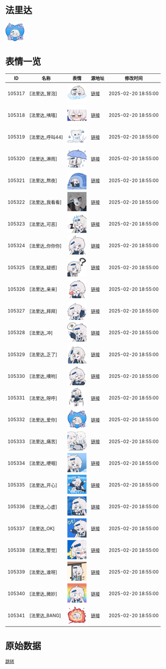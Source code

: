 # 法里达

<img src="./cover.png" height="60" alt="cover" />

# 表情一览

|ID|名称|表情|源地址|修改时间|
|----|----|----|----|----|
|105317|[法里达_冒泡]|<img src="./pic/105317_%5B法里达_冒泡%5D.png" height="60" alt="冒泡"/>|[链接](https://i0.hdslb.com/bfs/garb/8da3588fe390bee37de863e1993995a15fadbd4e.png)|2025-02-20 18:55:00|
|105318|[法里达_咦嘻]|<img src="./pic/105318_%5B法里达_咦嘻%5D.png" height="60" alt="咦嘻"/>|[链接](https://i0.hdslb.com/bfs/garb/3226fd81b81ddc81d95007e35b723792245ebff1.png)|2025-02-20 18:55:00|
|105319|[法里达_呼叫44]|<img src="./pic/105319_%5B法里达_呼叫44%5D.png" height="60" alt="呼叫44"/>|[链接](https://i0.hdslb.com/bfs/garb/faffb85ec484cc5cc93077629acb6c193ac87607.png)|2025-02-20 18:55:00|
|105320|[法里达_淋雨]|<img src="./pic/105320_%5B法里达_淋雨%5D.png" height="60" alt="淋雨"/>|[链接](https://i0.hdslb.com/bfs/garb/cc50737b31fb9deaac84b54c66a8fddc667e301e.png)|2025-02-20 18:55:00|
|105321|[法里达_熬夜]|<img src="./pic/105321_%5B法里达_熬夜%5D.png" height="60" alt="熬夜"/>|[链接](https://i0.hdslb.com/bfs/garb/60e36eb2414557b1b296ffb1f67708b8d17d4c46.png)|2025-02-20 18:55:00|
|105322|[法里达_我看看]|<img src="./pic/105322_%5B法里达_我看看%5D.png" height="60" alt="我看看"/>|[链接](https://i0.hdslb.com/bfs/garb/2c9c37f933317c3006b782ec3ecb7ebf9dc566a0.png)|2025-02-20 18:55:00|
|105323|[法里达_可恶]|<img src="./pic/105323_%5B法里达_可恶%5D.png" height="60" alt="可恶"/>|[链接](https://i0.hdslb.com/bfs/garb/2ffa2f7f9c131b84a954f72808066590ebf8d3b3.png)|2025-02-20 18:55:00|
|105324|[法里达_你你你]|<img src="./pic/105324_%5B法里达_你你你%5D.png" height="60" alt="你你你"/>|[链接](https://i0.hdslb.com/bfs/garb/53f2276a3dead289d1118c5c0a6451d863805490.png)|2025-02-20 18:55:00|
|105325|[法里达_疑惑]|<img src="./pic/105325_%5B法里达_疑惑%5D.png" height="60" alt="疑惑"/>|[链接](https://i0.hdslb.com/bfs/garb/098dd544f9f95ce607da12ff925276876ee17ea7.png)|2025-02-20 18:55:00|
|105326|[法里达_亲亲]|<img src="./pic/105326_%5B法里达_亲亲%5D.png" height="60" alt="亲亲"/>|[链接](https://i0.hdslb.com/bfs/garb/c588787dc5406fd74b287325b51ba5546f93efeb.png)|2025-02-20 18:55:00|
|105327|[法里达_拜拜]|<img src="./pic/105327_%5B法里达_拜拜%5D.png" height="60" alt="拜拜"/>|[链接](https://i0.hdslb.com/bfs/garb/df2692add8f65db64fbd303516a529dd349b1248.png)|2025-02-20 18:55:00|
|105328|[法里达_冲]|<img src="./pic/105328_%5B法里达_冲%5D.png" height="60" alt="冲"/>|[链接](https://i0.hdslb.com/bfs/garb/d7899f7135c3dc85e9c10429704a94652fba728a.png)|2025-02-20 18:55:00|
|105329|[法里达_乏了]|<img src="./pic/105329_%5B法里达_乏了%5D.png" height="60" alt="乏了"/>|[链接](https://i0.hdslb.com/bfs/garb/1a34b5cfd9954e08731efe2cefa1a908f4ee6aac.png)|2025-02-20 18:55:00|
|105330|[法里达_噢哟]|<img src="./pic/105330_%5B法里达_噢哟%5D.png" height="60" alt="噢哟"/>|[链接](https://i0.hdslb.com/bfs/garb/89d5a5e9337779d1467fe0d194a9c5c7c098e489.png)|2025-02-20 18:55:00|
|105331|[法里达_呀呼]|<img src="./pic/105331_%5B法里达_呀呼%5D.png" height="60" alt="呀呼"/>|[链接](https://i0.hdslb.com/bfs/garb/c18bc59c9929667a6094d5dcc145397bb9dec65f.png)|2025-02-20 18:55:00|
|105332|[法里达_爱你]|<img src="./pic/105332_%5B法里达_爱你%5D.png" height="60" alt="爱你"/>|[链接](https://i0.hdslb.com/bfs/garb/6c17d3037d642a14cb7d1478a07328bbcba25f6f.png)|2025-02-20 18:55:00|
|105333|[法里达_痛苦]|<img src="./pic/105333_%5B法里达_痛苦%5D.png" height="60" alt="痛苦"/>|[链接](https://i0.hdslb.com/bfs/garb/d48eb5233f52e89ae562464e0b2431d48d765b99.png)|2025-02-20 18:55:00|
|105334|[法里达_哽咽]|<img src="./pic/105334_%5B法里达_哽咽%5D.png" height="60" alt="哽咽"/>|[链接](https://i0.hdslb.com/bfs/garb/ec1c1ee70f435f0b3a02baf368433e31f9493085.png)|2025-02-20 18:55:00|
|105335|[法里达_开心]|<img src="./pic/105335_%5B法里达_开心%5D.png" height="60" alt="开心"/>|[链接](https://i0.hdslb.com/bfs/garb/09a59a84faea5895260ec0f14bdd4b75f6cb4843.png)|2025-02-20 18:55:00|
|105336|[法里达_心虚]|<img src="./pic/105336_%5B法里达_心虚%5D.png" height="60" alt="心虚"/>|[链接](https://i0.hdslb.com/bfs/garb/8e14f33265efc60d43953f2ebb3a5f06fd0739e8.png)|2025-02-20 18:55:00|
|105337|[法里达_OK]|<img src="./pic/105337_%5B法里达_OK%5D.png" height="60" alt="OK"/>|[链接](https://i0.hdslb.com/bfs/garb/1822dc4875ae4805077163deda7c8d41c1a84f65.png)|2025-02-20 18:55:00|
|105338|[法里达_警觉]|<img src="./pic/105338_%5B法里达_警觉%5D.png" height="60" alt="警觉"/>|[链接](https://i0.hdslb.com/bfs/garb/8767b303da1760e09f645d72bf599143bfe435d1.png)|2025-02-20 18:55:00|
|105339|[法里达_谁呀]|<img src="./pic/105339_%5B法里达_谁呀%5D.png" height="60" alt="谁呀"/>|[链接](https://i0.hdslb.com/bfs/garb/92b146b8d8aaef2390531f6481dd241e1969e4fd.png)|2025-02-20 18:55:00|
|105340|[法里达_微妙]|<img src="./pic/105340_%5B法里达_微妙%5D.png" height="60" alt="微妙"/>|[链接](https://i0.hdslb.com/bfs/garb/d429692cb7e611d2a77fa8736c370202adf8d5dd.png)|2025-02-20 18:55:00|
|105341|[法里达_BANG]|<img src="./pic/105341_%5B法里达_BANG%5D.png" height="60" alt="BANG"/>|[链接](https://i0.hdslb.com/bfs/garb/b4246ba8427be0458d0377ca6fee2736df2e4436.png)|2025-02-20 18:55:00|

# 原始数据

[跳转](./raw.json)

